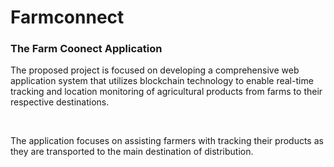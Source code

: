 # Farmconnect
<h3>The Farm Coonect Application</h3>
<p>The proposed project is focused on developing a comprehensive web application system that 
utilizes blockchain technology to enable real-time tracking and location monitoring of 
agricultural products from farms to their respective destinations.<p><br>
<p>The application focuses on assisting farmers with tracking their products as they are transported to the main destination of distribution.<p<br>
